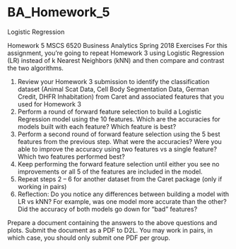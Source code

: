 # BA_Homework_5
Logistic Regression

Homework 5
MSCS 6520 Business Analytics
Spring 2018
Exercises
For this assignment, you’re going to repeat Homework 3 using Logistic Regression (LR) instead of k Nearest Neighbors (kNN) 
and then compare and contrast the two algorithms.

1. Review your Homework 3 submission to identify the classification dataset (Animal Scat Data, Cell Body Segmentation Data, 
   German Credit, DHFR Inhabitation) from Caret and associated features that you used for Homework 3
2. Perform a round of forward feature selection to build a Logistic Regression model using the 10 features. Which are the
   accuracies for models built with each feature? Which feature is best?
3. Perform a second round of forward feature selection using the 5 best features from the previous step. What were the 
   accuracies? Were you able to improve the accuracy using two features vs a single feature? Which two features performed best?
4. Keep performing the forward feature selection until either you see no improvements or all 5 of the features are included in 
   the model.
5. Repeat steps 2 – 6 for another dataset from the Caret package (only if working in pairs)
6. Reflection: Do you notice any differences between building a model with LR vs kNN? For example, was one model more accurate 
   than the other? Did the accuracy of both models go down for “bad” features?
   
Prepare a document containing the answers to the above questions and plots. Submit the document as a PDF to D2L. You may work 
in pairs, in which case, you should only submit one PDF per group.
